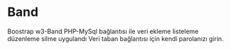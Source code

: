 # Band
Boostrap w3-Band 
PHP-MySql bağlantısı ile veri ekleme listeleme düzenleme silme uygulandı
Veri taban bağlantısı için kendi parolanızı girin.
